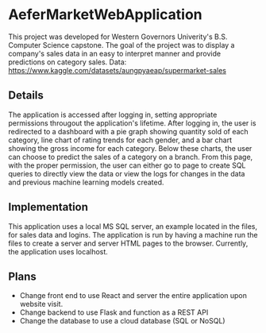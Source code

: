 # AeferMarketWebApplication
This project was developed for Western Governors Univerity's B.S. Computer Science capstone. The goal of the project
was to display a company's sales data in an easy to interpret manner and provide predictions on category sales.
Data: https://www.kaggle.com/datasets/aungpyaeap/supermarket-sales
## Details
The application is accessed after logging in, setting appropriate permissions througout the application's lifetime.
After logging in, the user is redirected to a dashboard with a pie graph showing quantity sold of each category,
line chart of rating trends for each gender, and a bar chart showing the gross income for each category. Below these
charts, the user can choose to predict the sales of a category on a branch. From this page, with the proper
permission, the user can either go to page to create SQL queries to directly view the data or view the logs for
changes in the data and previous machine learning models created.
## Implementation
This application uses a local MS SQL server, an example located in the files, for sales data and logins. The application
is run by having a machine run the files to create a server and server HTML pages to the browser. Currently, the application
uses localhost.
## Plans
* Change front end to use React and server the entire application upon website visit.
* Change backend to use Flask and function as a REST API
* Change the database to use a cloud database (SQL or NoSQL)
